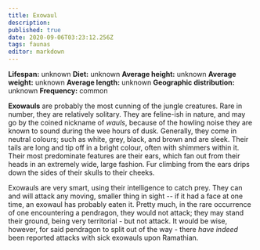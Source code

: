 ```yaml
---
title: Exowaul
description: 
published: true
date: 2020-09-06T03:23:12.256Z
tags: faunas 
editor: markdown
---
```

<!-- infobox starts -->
**Lifespan:** unknown
**Diet:** unknown
**Average height:** unknown
**Average weight:** unknown
**Average length:** unknown
**Geographic distribution:** unknown
**Frequency:** common
<!-- infobox ends -->

**Exowauls** are probably the most cunning of the jungle creatures. Rare in number, they are relatively solitary. They are feline-ish in nature, and may go by the coined nickname of *wauls*, because of the howling noise they are known to sound during the wee hours of dusk. Generally, they come in neutral colours; such as white, grey, black, and brown and are sleek. Their tails are long and tip off in a bright colour, often with shimmers within it. Their most predominate features are their ears, which fan out from their heads in an extremely wide, large fashion. Fur climbing from the ears drips down the sides of their skulls to their cheeks.

Exowauls are very smart, using their intelligence to catch prey. They can and will attack any moving, smaller thing in sight -- if it had a face at one time, an exowaul has probably eaten it. Pretty much, in the rare occurrence of one encountering a pendragon, they would not attack; they may stand their ground, being very territorial - but not attack. It would be wise, however, for said pendragon to split out of the way - there *have indeed* been reported attacks with sick exowauls upon Ramathian.
